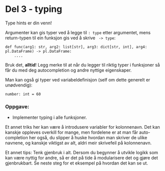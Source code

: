 # Del 3 - typing

Type hints er din venn!

Argumenter kan gis typer ved å legge til `: type` etter argumentet, mens return-typen til ein funksjon gis ved å skrive ` -> type`:

```
def func(arg1: str, arg2: list[str], arg3: dict[str, int], arg4: pl.DataFrame) -> pl.DataFrame:
    ....
```

Bruk det, **alltid**! Legg merke til at når du legger til riktig typer i funksjoner så får du med deg autocompletion og andre nyttige eigenskaper.

Man kan også gi typer ved variabeldefinisjon (self om dette generelt er unødvendig):

```
number: int = 60
```

### Oppgave:

- Implementer typing i alle funksjoner.

Et annet triks her kan være å introdusere variabler for kolonnenavn. Det kan kanskje oppleves overkill for mange, men fordelene er at man får auto-completion her også, du slipper å huske hvordan man skriver de ulike navnene, og kanskje viktigst av alt, aldri meir skrivefeil på kolonnenavn. 

Et annet tips: Tenk gjenbruk i alt. Dersom du begynner å utvikle logikk som kan være nyttig for andre, så er det på tide å modularisere det og gjøre det gjenbrukbart. Se neste steg for et eksempel på hvordan det kan se ut.

